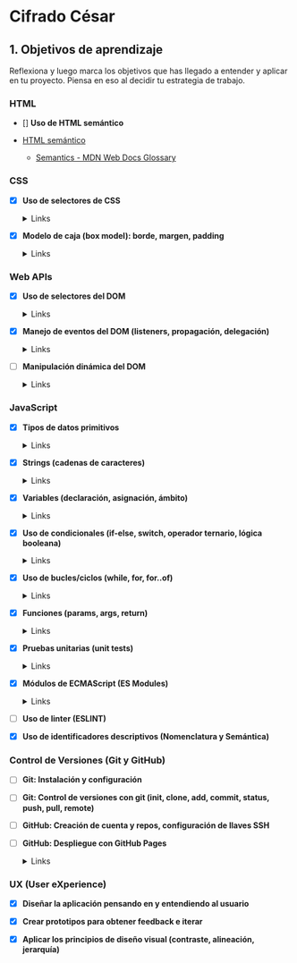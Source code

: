 # Cifrado César

## 1. Objetivos de aprendizaje

Reflexiona y luego marca los objetivos que has llegado a entender y aplicar en tu proyecto. Piensa en eso al decidir tu estrategia de trabajo.

### HTML

- [] **Uso de HTML semántico**

- [HTML semántico](https://curriculum.laboratoria.la/es/topics/html/02-html5/02-semantic-html)
  - [Semantics - MDN Web Docs Glossary](https://developer.mozilla.org/en-US/docs/Glossary/Semantics#Semantics_in_HTML)
  </p></details>

### CSS

- [x] **Uso de selectores de CSS**

    <details><summary>Links</summary><p>

  - [x] [Intro a CSS](https://curriculum.laboratoria.la/es/topics/css/01-css/01-intro-css)
  - [x] [CSS Selectors - MDN](https://developer.mozilla.org/es/docs/Web/CSS/CSS_Selectors)
  </p></details>

- [x] **Modelo de caja (box model): borde, margen, padding**

    <details><summary>Links</summary><p>

  - [Box Model & Display](https://curriculum.laboratoria.la/es/topics/css/01-css/02-boxmodel-and-display)
  - [The box model - MDN](https://developer.mozilla.org/en-US/docs/Learn/CSS/Building_blocks/The_box_model)
  - [Introduction to the CSS box model - MDN](https://developer.mozilla.org/en-US/docs/Web/CSS/CSS_Box_Model/Introduction_to_the_CSS_box_model)
  - [CSS display - MDN](https://developer.mozilla.org/pt-BR/docs/Web/CSS/display)
  - [display - CSS Tricks](https://css-tricks.com/almanac/properties/d/display/)
  </p></details>

### Web APIs

- [x] **Uso de selectores del DOM**

    <details><summary>Links</summary><p>

  [x] - [Manipulación del DOM](https://curriculum.laboratoria.la/es/topics/browser/02-dom/03-1-dom-methods-selection)
  [x] - [Introducción al DOM - MDN](https://developer.mozilla.org/es/docs/Web/API/Document_Object_Model/Introduction)
  [x] - [Localizando elementos DOM usando selectores - MDN](https://developer.mozilla.org/es/docs/Web/API/Document_object_model/Locating_DOM_elements_using_selectors)
  </p></details>

- [x] **Manejo de eventos del DOM (listeners, propagación, delegación)**

    <details><summary>Links</summary><p>

  - [x] [Introducción a eventos - MDN](https://developer.mozilla.org/es/docs/Learn/JavaScript/Building_blocks/Events)
  - [x] [EventTarget.addEventListener() - MDN](https://developer.mozilla.org/es/docs/Web/API/EventTarget/addEventListener)
  - [x] [EventTarget.removeEventListener() - MDN](https://developer.mozilla.org/es/docs/Web/API/EventTarget/removeEventListener)
  - [x] [El objeto Event](https://developer.mozilla.org/es/docs/Web/API/Event)
  </p></details>

- [ ] **Manipulación dinámica del DOM**

    <details><summary>Links</summary><p>

  - [x] [Introducción al DOM](https://developer.mozilla.org/es/docs/Web/API/Document_Object_Model/Introduction)
  - [Node.appendChild() - MDN](https://developer.mozilla.org/es/docs/Web/API/Node/appendChild)
  - [x] [Document.createElement() - MDN](https://developer.mozilla.org/es/docs/Web/API/Document/createElement)
  - [x] [Document.createTextNode()](https://developer.mozilla.org/es/docs/Web/API/Document/createTextNode)
  - [x] [Element.innerHTML - MDN](https://developer.mozilla.org/es/docs/Web/API/Element/innerHTML)
  - [Node.textContent - MDN](https://developer.mozilla.org/es/docs/Web/API/Node/textContent)
  </p></details>

### JavaScript

- [x] **Tipos de datos primitivos**

    <details><summary>Links</summary><p>

  - [x] [Valores primitivos - MDN](https://developer.mozilla.org/es/docs/Web/JavaScript/Data_structures#valores_primitivos)
  </p></details>

- [x] **Strings (cadenas de caracteres)**

    <details><summary>Links</summary><p>

  - [x] [Strings](https://curriculum.laboratoria.la/es/topics/javascript/06-strings)
  - [x] [String — Cadena de caracteres - MDN](https://developer.mozilla.org/es/docs/Web/JavaScript/Reference/Global_Objects/String)
  </p></details>

- [x] **Variables (declaración, asignación, ámbito)**

    <details><summary>Links</summary><p>

  - [x] [Valores, tipos de datos y operadores](https://curriculum.laboratoria.la/es/topics/javascript/01-basics/01-values-variables-and-types)
  - [x] [Variables](https://curriculum.laboratoria.la/es/topics/javascript/01-basics/02-variables)
  </p></details>

- [x] **Uso de condicionales (if-else, switch, operador ternario, lógica booleana)**

    <details><summary>Links</summary><p>

  - [x] [Estructuras condicionales y repetitivas](https://curriculum.laboratoria.la/es/topics/javascript/02-flow-control/01-conditionals-and-loops)
  - [x] [Tomando decisiones en tu código — condicionales - MDN](https://developer.mozilla.org/es/docs/Learn/JavaScript/Building_blocks/conditionals)
  </p></details>

- [x] **Uso de bucles/ciclos (while, for, for..of)**

    <details><summary>Links</summary><p>

  - [x] [Bucles (Loops)](https://curriculum.laboratoria.la/es/topics/javascript/02-flow-control/02-loops)
  - [x] [Bucles e iteración - MDN](https://developer.mozilla.org/es/docs/Web/JavaScript/Guide/Loops_and_iteration)
  </p></details>

- [x] **Funciones (params, args, return)**

    <details><summary>Links</summary><p>

  - [Funciones (control de flujo)](https://curriculum.laboratoria.la/es/topics/javascript/02-flow-control/03-functions)
  - [x] [Funciones clásicas](https://curriculum.laboratoria.la/es/topics/javascript/03-functions/01-classic)
  - [x] [Arrow Functions](https://curriculum.laboratoria.la/es/topics/javascript/03-functions/02-arrow)
  - [Funciones — bloques de código reutilizables - MDN](https://developer.mozilla.org/es/docs/Learn/JavaScript/Building_blocks/Functions)
  </p></details>

- [x] **Pruebas unitarias (unit tests)**

    <details><summary>Links</summary><p>

  - [x] [Empezando con Jest - Documentación oficial](https://jestjs.io/docs/es-ES/getting-started)
  </p></details>

- [x] **Módulos de ECMAScript (ES Modules)**

    <details><summary>Links</summary><p>

  - [x] [import - MDN](https://developer.mozilla.org/es/docs/Web/JavaScript/Reference/Statements/import)
  - [x] [export - MDN](https://developer.mozilla.org/es/docs/Web/JavaScript/Reference/Statements/export)
  </p></details>

- [ ] **Uso de linter (ESLINT)**

- [x] **Uso de identificadores descriptivos (Nomenclatura y Semántica)**

### Control de Versiones (Git y GitHub)

- [ ] **Git: Instalación y configuración**

- [ ] **Git: Control de versiones con git (init, clone, add, commit, status, push, pull, remote)**

- [ ] **GitHub: Creación de cuenta y repos, configuración de llaves SSH**

- [ ] **GitHub: Despliegue con GitHub Pages**

    <details><summary>Links</summary><p>

  - [Sitio oficial de GitHub Pages](https://pages.github.com/)
  </p></details>

### UX (User eXperience)

- [x] **Diseñar la aplicación pensando en y entendiendo al usuario**

- [x] **Crear prototipos para obtener feedback e iterar**

- [x] **Aplicar los principios de diseño visual (contraste, alineación, jerarquía)**
